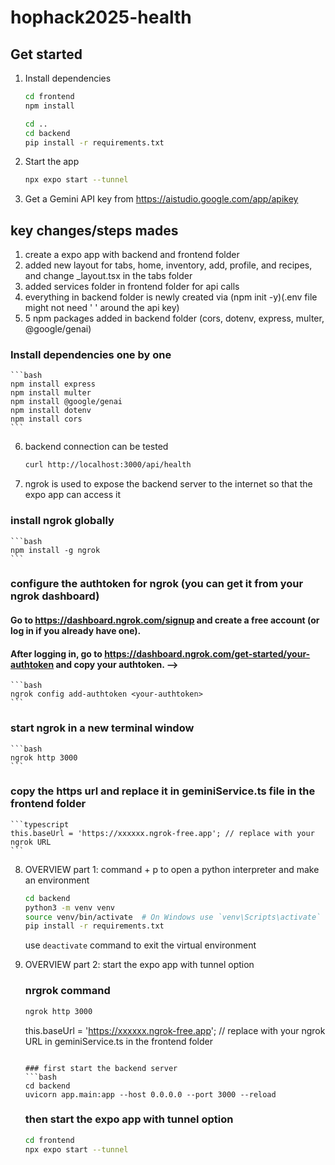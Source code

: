 # hophack2025-health

## Get started

1. Install dependencies

   ```bash
   cd frontend
   npm install
   ```

   ```bash
   cd ..
   cd backend
   pip install -r requirements.txt
   ```

2. Start the app

   ```bash
   npx expo start --tunnel
   ```
3. Get a Gemini API key from https://aistudio.google.com/app/apikey


## key changes/steps mades

1. create a expo app with backend and frontend folder
2. added new layout for tabs, home, inventory, add, profile, and recipes, and change _layout.tsx in the tabs folder
3. added services folder in frontend folder for api calls
4. everything in backend folder is newly created via (npm init -y)(.env file might not need ' ' around the api key)
5. 5 npm packages added in backend folder (cors, dotenv, express, multer, @google/genai)
  ### Install dependencies one by one
    ```bash
    npm install express
    npm install multer
    npm install @google/genai
    npm install dotenv
    npm install cors
    ```
6. backend connection can be tested 
    ```bash
    curl http://localhost:3000/api/health
    ```
7. ngrok is used to expose the backend server to the internet so that the expo app can access it
### install ngrok globally
    ```bash
    npm install -g ngrok
    ```
### configure the authtoken for ngrok (you can get it from your ngrok dashboard) 

  #### Go to https://dashboard.ngrok.com/signup and create a free account (or log in if you already have one).

  #### After logging in, go to https://dashboard.ngrok.com/get-started/your-authtoken and copy your authtoken. -->
    ```bash
    ngrok config add-authtoken <your-authtoken>
    ```

### start ngrok in a new terminal window

    ```bash
    ngrok http 3000
    ```
### copy the https url and replace it in geminiService.ts file in the frontend folder
    ```typescript
    this.baseUrl = 'https://xxxxxx.ngrok-free.app'; // replace with your ngrok URL
    ```
8. OVERVIEW part 1: command + p to open a python interpreter and make an environment

    ```bash
    cd backend
    python3 -m venv venv
    source venv/bin/activate  # On Windows use `venv\Scripts\activate`
    pip install -r requirements.txt
    ```
    use `deactivate` command to exit the virtual environment

9. OVERVIEW part 2: start the expo app with tunnel option
    ### nrgrok command
    ```bash
    ngrok http 3000
    ```
    this.baseUrl = 'https://xxxxxx.ngrok-free.app'; // replace with your ngrok URL in geminiService.ts in the frontend folder
    ```

    ### first start the backend server
    ```bash
    cd backend
    uvicorn app.main:app --host 0.0.0.0 --port 3000 --reload
    ```
    ### then start the expo app with tunnel option
    ```bash
    cd frontend
    npx expo start --tunnel
    ```



<!-- ## Setup & Usage Guide for Connecting Backend and Frontend (Curtis Changes)

### 1. Prerequisites
- Node.js (v20+ recommended)
- npm
- Expo Go app (for mobile testing)
- [ngrok](https://ngrok.com/) (for tunneling backend)
- Google Gemini API key (add to `backend/.env` as `GEMINI_API_KEY=...`)

### 2. Backend Setup
1. Install dependencies:
   ```sh
   cd backend
   npm install
   ```
2. Add your Gemini API key to `backend/.env`:
   ```
   GEMINI_API_KEY=your-google-gemini-api-key
   PORT=3000
   ```
3. Start the backend server:
   ```sh
   node server.js
   ```

### 3. Expose Backend with ngrok
1. In a new terminal, run:
   ```sh
   ngrok http 3000
   ```
2. Copy the HTTPS forwarding URL (e.g., `https://xxxxxx.ngrok-free.app`).

### 4. Frontend Setup
1. Install dependencies:
   ```sh
   cd frontend
   npm install
   ```
2. In `frontend/services/geminiService.ts`, set the backend URL to your ngrok HTTPS link:
   ```typescript
   this.baseUrl = 'https://xxxxxx.ngrok-free.app';
   ```
3. Start the Expo frontend:
   ```sh
   npx expo start --tunnel
   ```
4. Open the Expo Go app on your mobile device and scan the QR code.

### 5. Usage
- Use the app to select or take photos.
- Tap "Analyze with AI" to send images to the backend and get Gemini-powered analysis.

### 6. Troubleshooting
- **Network errors:** Make sure your frontend uses the ngrok HTTPS URL, not localhost.
- **500 errors:** Check backend logs for Gemini API errors or model name issues.
- **Module errors:** Ensure you have installed `@google/generative-ai` in the backend.

### 7. Notes
- The backend uses Express, Multer for image upload, and Google Gemini for AI analysis.
- The frontend uses Expo, React Native, and fetches results from the backend.
- You may need to update the model name in `server.js` if Google changes available models. -->